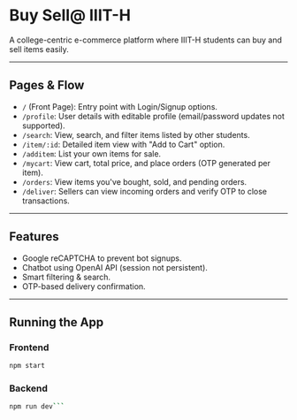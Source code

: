 # Buy Sell@ IIIT-H

A college-centric e-commerce platform where IIIT-H students can buy and sell items easily.

---

## Pages & Flow

- `/` (Front Page): Entry point with Login/Signup options.
- `/profile`: User details with editable profile (email/password updates not supported).
- `/search`: View, search, and filter items listed by other students.
- `/item/:id`: Detailed item view with "Add to Cart" option.
- `/additem`: List your own items for sale.
- `/mycart`: View cart, total price, and place orders (OTP generated per item).
- `/orders`: View items you've bought, sold, and pending orders.
- `/deliver`: Sellers can view incoming orders and verify OTP to close transactions.

---

## Features

- Google reCAPTCHA to prevent bot signups.
- Chatbot using OpenAI API (session not persistent).
- Smart filtering & search.
- OTP-based delivery confirmation.

---

## Running the App

### Frontend
```bash
npm start
```
### Backend
```bash
npm run dev```
